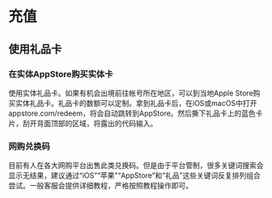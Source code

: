 # 充值
## 使用礼品卡
### 在实体AppStore购买实体卡
使用实体礼品卡。如果有机会出境前往帐号所在地区，可以到当地Apple Store购买实体礼品卡。礼品卡的数额可以定制。拿到礼品卡后，在iOS或macOS中打开appstore.com/redeem，将会自动跳转到AppStore。然后撕下礼品卡上的蓝色卡片，刮开背面顶部的区域，将露出的代码输入。
### 网购兑换码
目前有人在各大网购平台出售此类兑换码。但是由于平台管制，很多关键词搜索会显示无结果，建议通过“iOS”“苹果”“AppStore”和“礼品”这些关键词反复排列组合尝试。一般客服会提供详细教程，严格按照教程操作即可。
